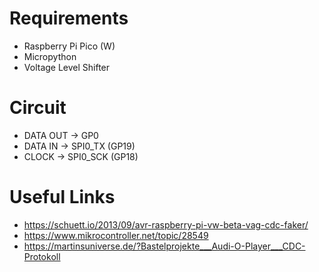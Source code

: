 # Requirements
* Raspberry Pi Pico (W)
* Micropython
* Voltage Level Shifter

# Circuit
* DATA OUT -> GP0
* DATA IN -> SPI0_TX (GP19)
* CLOCK -> SPI0_SCK (GP18)

# Useful Links
* <https://schuett.io/2013/09/avr-raspberry-pi-vw-beta-vag-cdc-faker/>
* <https://www.mikrocontroller.net/topic/28549>
* <https://martinsuniverse.de/?Bastelprojekte___Audi-O-Player___CDC-Protokoll>